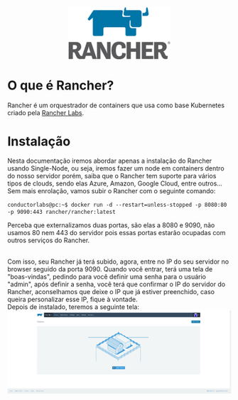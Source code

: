 <div align="center">
  <img src="./images/rancher-logo.png" width="230" title="Rancher" />
</div>

# O que é Rancher?
Rancher é um orquestrador de containers que usa como base Kubernetes criado pela <a href="https://rancher.com/">Rancher Labs</a>.

# Instalação
Nesta documentação iremos abordar apenas a instalação do Rancher usando Single-Node, ou seja, iremos fazer um node em containers dentro do nosso servidor 
porém, saiba que o Rancher tem suporte para vários tipos de clouds, sendo elas Azure, Amazon, Google Cloud, entre outros...
<br />
Sem mais enrolação, vamos subir o Rancher com o seguinte comando:
```console
conductorlabs@pc:~$ docker run -d --restart=unless-stopped -p 8080:80 -p 9090:443 rancher/rancher:latest
```
Perceba que externalizamos duas portas, são elas a 8080 e 9090, não usamos 80 nem 443 do servidor pois essas portas estarão ocupadas com outros serviços do Rancher.

<br />
Com isso, seu Rancher já terá subido, agora, entre no IP do seu servidor no browser seguido da porta 9090. Quando você entrar, terá uma tela de "boas-vindas", pedindo para você definir uma senha para o usuário "admin", após definir a senha, você terá que confirmar o IP do servidor do Rancher, aconselhamos que deixe o IP que já estiver preenchido, caso queira personalizar esse IP, fique à vontade.
<br />
Depois de instalado, teremos a seguinte tela:
<img src="./images/instalacao-1.png" title="Primeira tela após a instalação" />
